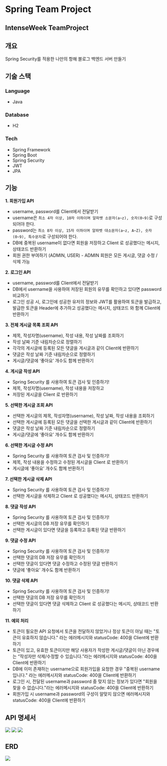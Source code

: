 # Spring Team Project
## IntenseWeek TeamProject

## 개요
Spring Security를 적용한 나만의 항해 블로그 백엔드 서버 만들기

## 기술 스택

### Language
- Java

### Database
- H2 

### Tech
- Spring Framework
- Spring Boot
- Spring Security
- JWT
- JPA



## 기능
**1. 회원가입 API**
   - username, password를 Client에서 전달받기
   - username은  `최소 4자 이상, 10자 이하이며 알파벳 소문자(a~z), 숫자(0~9)`로 구성되어야 한다.
   - password는  `최소 8자 이상, 15자 이하이며 알파벳 대소문자(a~z, A~Z), 숫자(0~9), 특수문자`로 구성되어야 한다.
   - DB에 중복된 username이 없다면 회원을 저장하고 Client 로 성공했다는 메시지, 상태코드 반환하기
   - 회원 권한 부여하기 (ADMIN, USER) - ADMIN 회원은 모든 게시글, 댓글 수정 / 삭제 가능

**2. 로그인 API**
  - username, password를 Client에서 전달받기
  - DB에서 username을 사용하여 저장된 회원의 유무를 확인하고 있다면 password 비교하기
  - 로그인 성공 시, 로그인에 성공한 유저의 정보와 JWT를 활용하여 토큰을 발급하고,
    발급한 토큰을 Header에 추가하고 성공했다는 메시지, 상태코드 와 함께 Client에 반환하기

**3. 전체 게시글 목록 조회 API**
  - 제목, 작성자명(username), 작성 내용, 작성 날짜를 조회하기
  - 작성 날짜 기준 내림차순으로 정렬하기
  - 각각의 게시글에 등록된 모든 댓글을 게시글과 같이 Client에 반환하기
  - 댓글은 작성 날짜 기준 내림차순으로 정렬하기
  - 게시글/댓글에 ‘좋아요’ 개수도 함께 반환하기

**4. 게시글 작성 API**
  - Spring Security 를 사용하여 토큰 검사 및 인증하기!
  - 제목, 작성자명(username), 작성 내용을 저장하고
  - 저장된 게시글을 Client 로 반환하기

**5. 선택한 게시글 조회 API**
  - 선택한 게시글의 제목, 작성자명(username), 작성 날짜, 작성 내용을 조회하기
  - 선택한 게시글에 등록된 모든 댓글을 선택한 게시글과 같이 Client에 반환하기
  - 댓글은 작성 날짜 기준 내림차순으로 정렬하기
  - 게시글/댓글에 ‘좋아요’ 개수도 함께 반환하기

**6. 선택한 게시글 수정 API**
  - Spring Security 를 사용하여 토큰 검사 및 인증하기!
  - 제목, 작성 내용을 수정하고 수정된 게시글을 Client 로 반환하기
  - 게시글에 ‘좋아요’ 개수도 함께 반환하기

**7. 선택한 게시글 삭제 API**
  - Spring Security 를 사용하여 토큰 검사 및 인증하기!
  - 선택한 게시글을 삭제하고 Client 로 성공했다는 메시지, 상태코드 반환하기

**8. 댓글 작성 API**
  - Spring Security 를 사용하여 토큰 검사 및 인증하기!
  - 선택한 게시글의 DB 저장 유무를 확인하기
  - 선택한 게시글이 있다면 댓글을 등록하고 등록된 댓글 반환하기

**9. 댓글 수정 API**
  - Spring Security 를 사용하여 토큰 검사 및 인증하기!
  - 선택한 댓글의 DB 저장 유무를 확인하기
  - 선택한 댓글이 있다면 댓글 수정하고 수정된 댓글 반환하기
  - 댓글에 ‘좋아요’ 개수도 함께 반환하기

**10. 댓글 삭제 API**
  - Spring Security 를 사용하여 토큰 검사 및 인증하기!
  - 선택한 댓글의 DB 저장 유무를 확인하기
  - 선택한 댓글이 있다면 댓글 삭제하고 Client 로 성공했다는 메시지, 상태코드 반환하기

**11. 예외 처리**
  - 토큰이 필요한 API 요청에서 토큰을 전달하지 않았거나 정상 토큰이 아닐 때는 "토큰이 유효하지 않습니다." 라는 에러메시지와 statusCode: 400을 Client에 반환하기
  - 토큰이 있고, 유효한 토큰이지만 해당 사용자가 작성한 게시글/댓글이 아닌 경우에는 “작성자만 삭제/수정할 수 있습니다.”라는 에러메시지와 statusCode: 400을 Client에 반환하기
  - DB에 이미 존재하는 username으로 회원가입을 요청한 경우 "중복된 username 입니다." 라는 에러메시지와 statusCode: 400을 Client에 반환하기
  - 로그인 시, 전달된 username과 password 중 맞지 않는 정보가 있다면 "회원을 찾을 수 없습니다."라는 에러메시지와 statusCode: 400을 Client에 반환하기
  - 회원가입 시 username과 password의 구성이 알맞지 않으면 에러메시지와 statusCode: 400을 Client에 반환하기

## API 명세서
![](../1.png)
![](../2.png)
![](../3.png)

## ERD
![](../Untitled.png)